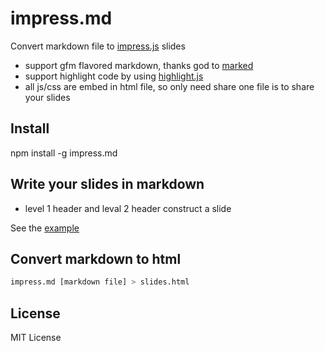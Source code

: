impress.md
=========

Convert markdown file to [impress.js](https://github.com/impress/impress.js) slides

* support gfm flavored markdown, thanks god to [marked](https://github.com/chjj/marked)
* support highlight code by using [highlight.js](http://highlightjs.readthedocs.org/en/latest/index.html)
* all js/css are embed in html file, so only need share one file is to share your slides

## Install

npm install -g impress.md

## Write your slides in markdown

* level 1 header and leval 2 header construct a slide

See the [example]()

## Convert markdown to html

```bash
impress.md [markdown file] > slides.html
```

## License

MIT License
